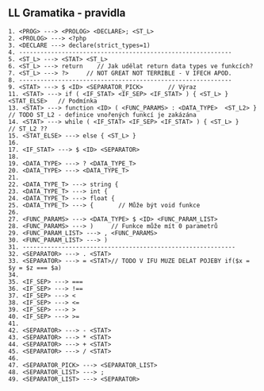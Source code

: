 ## LL Gramatika - pravidla
	1. <PROG> ---> <PROLOG> <DECLARE>; <ST_L>
	2. <PROLOG> ---> <?php
	3. <DECLARE ---> declare(strict_types=1)
	4. ------------------------------------------------------------
	5. <ST_L> ---> <STAT> <ST_L> 
	6. <ST_L> ---> return    // Jak udělat return data types ve funkcích?
	7. <ST_L> ---> ?>     // NOT GREAT NOT TERRIBLE - V IFECH APOD.
	8. ------------------------------------------------------------
	9. <STAT> ---> $ <ID> <SEPARATOR_PICK>       // Výraz
	11. <STAT> ---> if ( <IF_STAT> <IF_SEP> <IF_STAT> ) { <ST_L> } <STAT_ELSE>   // Podmínka
	13. <STAT> ---> function <ID> ( <FUNC_PARAMS> : <DATA_TYPE>  <ST_L2> } // TODO ST_L2 - definice vnořených funkcí je zakázána
	14. <STAT> ---> while ( <IF_STAT> <IF_SEP> <IF_STAT> ) { <ST_L> }     // ST_L2 ??
	15. <STAT_ELSE> ---> else { <ST_L> }
	16. 
	17. <IF_STAT> ---> $ <ID> <SEPARATOR>
	18. 
	19. <DATA_TYPE> ---> ? <DATA_TYPE_T>
	20. <DATA_TYPE> ---> <DATA_TYPE_T>
	21. 
	22. <DATA_TYPE_T> ---> string {
	23. <DATA_TYPE_T> ---> int {
	24. <DATA_TYPE_T> ---> float {
	25. <DATA_TYPE_T> ---> {       // Může být void funkce
	26. 
	27. <FUNC_PARAMS> ---> <DATA_TYPE> $ <ID> <FUNC_PARAM_LIST>
	28. <FUNC_PARAMS> ---> )     // Funkce může mít 0 parametrů
	29. <FUNC_PARAM_LIST> ---> , <FUNC_PARAMS>
	30. <FUNC_PARAM_LIST> ---> )
	31. ------------------------------------------------------------
	32. <SEPARATOR> ---> . <STAT>
	33. <SEPARATOR> ---> = <STAT>// TODO V IFU MUZE DELAT POJEBY if($x = $y = $z === $a)
	34. 
	35. <IF_SEP> ---> ===
	36. <IF_SEP> ---> !==
	37. <IF_SEP> ---> < 
	38. <IF_SEP> ---> <=
	39. <IF_SEP> ---> >
	40. <IF_SEP> ---> >=
	41. 
	42. <SEPARATOR> ---> - <STAT>
	43. <SEPARATOR> ---> * <STAT>
	44. <SEPARATOR> ---> + <STAT>
	45. <SEPARATOR> ---> / <STAT>
	46. 
	47. <SEPARATOR_PICK> ---> <SEPARATOR_LIST>
	48. <SEPARATOR_LIST> ---> ;
	49. <SEPARATOR_LIST> ---> <SEPARATOR>


